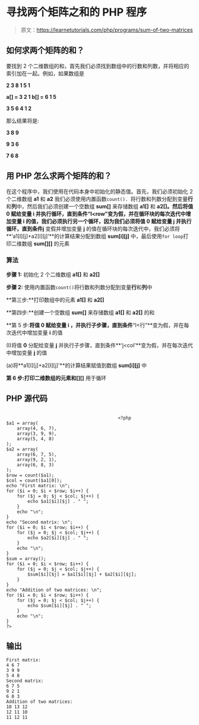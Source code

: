 # 寻找两个矩阵之和的 PHP 程序

> 原文：<https://learnetutorials.com/php/programs/sum-of-two-matrices>

## 如何求两个矩阵的和？

要找到 2 个二维数组的和，首先我们必须找到数组中的行数和列数，并将相应的索引加在一起。例如，如果数组是

**2 3 8 1 5 1**

**a[] = 3 2 1 b[] = 6 1 5**

**3 5 6 4 1 2**

那么结果将是:

**3 8 9**

**9 3 6**

**7 6 8**

## 用 PHP 怎么求两个矩阵的和？

在这个程序中，我们使用在代码本身中初始化的静态值。首先，我们必须初始化 2 个二维数组 **a1** 和 **a2** 我们必须使用内置函数`count(). `将行数和列数分配到变量**行**和**列**中，然后我们必须创建一个空数组 **sum[]** 来存储数组 **a1[]** 和 **a2[]。**然后将值 **0** 赋给变量 **i** 并执行循环，直到条件**“I<row”**变为假，并在循环块的每次迭代中增加变量 **i** 的值，我们必须执行另一个循环，因为我们必须将值 **0** 赋给变量 **j** 并执行循环，直到条件**j** 变假并增加变量 **j** 的值在循环块的每次迭代中，我们必须将**‘a1[I][j]+a2[I][j]’**的计算结果分配到数组 **sum[i][j]** 中，最后使用`for loop`打印二维数组 **sum[][]** 的元素

### 算法

**步骤 1:** 初始化 2 个二维数组 **a1[]** 和 **a2[]**

**步骤 2:** 使用内置函数`count()`将行数和列数分配到变量**行**和**列**中

**第三步:**打印数组中的元素 **a1[]** 和 **a2[]**

**第四步:**创建一个空数组 **sum[]** 来存储数组 **a1[]** 和 **a2[]** 的和

**第 5 步:**将值 **0** 赋给变量 **i** ，并执行子步骤，直到条件**“I<行”**变为假，并在每次迭代中增加变量 **i** 的值

(I)将值 **0** 分配给变量 **j** 并执行子步骤，直到条件**‘j<col’**变为假，并在每次迭代中增加变量 **j** 的值

(a)将**a1[I][j]+a2[I][j]'**的计算结果赋值到数组 **sum[i][j]** 中

**第 6 步:**打印二维数组的元素**和[][]** 用于循环

## PHP 源代码

```

                                          <?php
$a1 = array(
    array(4, 6, 7),
    array(3, 9, 9),
    array(5, 4, 8)
);
$a2 = array(
    array(6, 7, 5),
    array(9, 2, 1),
    array(6, 8, 3)
);
$row = count($a1);
$col = count($a1[0]);
echo "First matrix: \n";
for ($i = 0; $i < $row; $i++) {
    for ($j = 0; $j < $col; $j++) {
        echo $a1[$i][$j] . " ";
    }
    echo "\n";
}
echo "Second matrix: \n";
for ($i = 0; $i < $row; $i++) {
    for ($j = 0; $j < $col; $j++) {
        echo $a2[$i][$j] . " ";
    }
    echo "\n";
} 
$sum = array();
for ($i = 0; $i < $row; $i++) {
    for ($j = 0; $j < $col; $j++) {
        $sum[$i][$j] = $a1[$i][$j] + $a2[$i][$j];
    }
}
echo "Addition of two matrices: \n";
for ($i = 0; $i < $row; $i++) {
    for ($j = 0; $j < $col; $j++) {
        echo $sum[$i][$j] . " ";
    }
    echo "\n";
}
?>

```

## 输出

```
First matrix:
4 6 7
3 9 9
5 4 8
Second matrix:
6 7 5
9 2 1
6 8 3
Addition of two matrices:
10 13 12
12 11 10
11 12 11
```